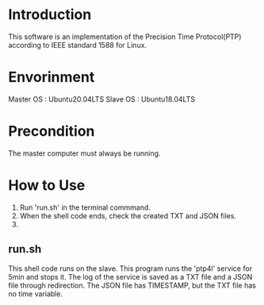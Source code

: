 # Introduction
This software is an implementation of the Precision Time Protocol(PTP) according to IEEE standard 1588 for Linux.

# Envorinment
Master OS : Ubuntu20.04LTS
Slave OS : Ubuntu18.04LTS

# Precondition
The master computer must always be running.

# How to Use
1. Run 'run.sh' in the terminal commmand.
2. When the shell code ends, check the created TXT and JSON files.
3. 



## run.sh
This shell code runs on the slave. This program runs the 'ptp4l' service for 5min and stops it.
The log of the service is saved as a TXT file and a JSON file through redirection.
The JSON file has TIMESTAMP, but the TXT file has no time variable.


